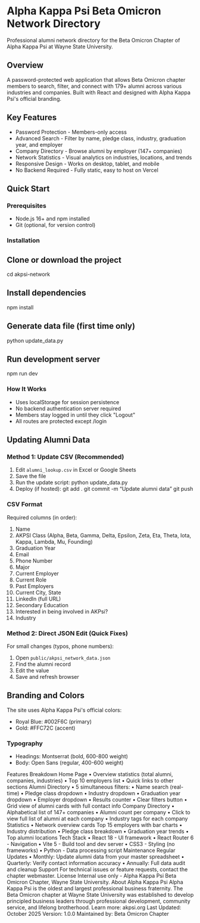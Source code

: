 # Alpha Kappa Psi Beta Omicron Network Directory

Professional alumni network directory for the Beta Omicron Chapter of Alpha Kappa Psi at Wayne State University.

## Overview

A password-protected web application that allows Beta Omicron chapter members to search, filter, and connect with 179+ alumni across various industries and companies. Built with React and designed with Alpha Kappa Psi's official branding.

## Key Features

- Password Protection - Members-only access
- Advanced Search - Filter by name, pledge class, industry, graduation year, and employer
- Company Directory - Browse alumni by employer (147+ companies)
- Network Statistics - Visual analytics on industries, locations, and trends
- Responsive Design - Works on desktop, tablet, and mobile
- No Backend Required - Fully static, easy to host on Vercel

## Quick Start

### Prerequisites

- Node.js 16+ and npm installed
- Git (optional, for version control)

### Installation

## Clone or download the project
cd akpsi-network
## Install dependencies
npm install
## Generate data file (first time only)
python update_data.py
## Run development server
npm run dev

### How It Works

- Uses localStorage for session persistence
- No backend authentication server required
- Members stay logged in until they click "Logout"
- All routes are protected except /login

## Updating Alumni Data

### Method 1: Update CSV (Recommended)

1. Edit `alumni_lookup.csv` in Excel or Google Sheets
2. Save the file
3. Run the update script:
python update_data.py
4. Deploy (if hosted):
git add .
git commit -m “Update alumni data”
git push


### CSV Format

Required columns (in order):
1. Name
2. AKPSI Class (Alpha, Beta, Gamma, Delta, Epsilon, Zeta, Eta, Theta, Iota, Kappa, Lambda, Mu, Founding)
3. Graduation Year
4. Email
5. Phone Number
6. Major
7. Current Employer
8. Current Role
9. Past Employers
10. Current City, State
11. LinkedIn (full URL)
12. Secondary Education
13. Interested in being involved in AKPsi?
14. Industry

### Method 2: Direct JSON Edit (Quick Fixes)

For small changes (typos, phone numbers):
1. Open `public/akpsi_network_data.json`
2. Find the alumni record
3. Edit the value
4. Save and refresh browser

## Branding and Colors

The site uses Alpha Kappa Psi's official colors:

- Royal Blue: #002F6C (primary)
- Gold: #FFC72C (accent)

### Typography

- Headings: Montserrat (bold, 600-800 weight)
- Body: Open Sans (regular, 400-600 weight)

Features Breakdown
Home Page
	•	Overview statistics (total alumni, companies, industries)
	•	Top 10 employers list
	•	Quick links to other sections
Alumni Directory
	•	5 simultaneous filters:
	•	Name search (real-time)
	•	Pledge class dropdown
	•	Industry dropdown
	•	Graduation year dropdown
	•	Employer dropdown
	•	Results counter
	•	Clear filters button
	•	Grid view of alumni cards with full contact info
Company Directory
	•	Alphabetical list of 147+ companies
	•	Alumni count per company
	•	Click to view full list of alumni at each company
	•	Industry tags for each company
Statistics
	•	Network overview cards
  Top 15 employers with bar charts
	•	Industry distribution
	•	Pledge class breakdown
	•	Graduation year trends
	•	Top alumni locations
Tech Stack
	•	React 18 - UI framework
	•	React Router 6 - Navigation
	•	Vite 5 - Build tool and dev server
	•	CSS3 - Styling (no frameworks)
	•	Python - Data processing script
Maintenance
Regular Updates
	•	Monthly: Update alumni data from your master spreadsheet
	•	Quarterly: Verify contact information accuracy
	•	Annually: Full data audit and cleanup
Support
For technical issues or feature requests, contact the chapter webmaster.
License
Internal use only - Alpha Kappa Psi Beta Omicron Chapter, Wayne State University.
About Alpha Kappa Psi
Alpha Kappa Psi is the oldest and largest professional business fraternity. The Beta Omicron chapter at Wayne State University was established to develop principled business leaders through professional development, community service, and lifelong brotherhood.
Learn more: akpsi.org
Last Updated: October 2025 Version: 1.0.0 Maintained by: Beta Omicron Chapter

